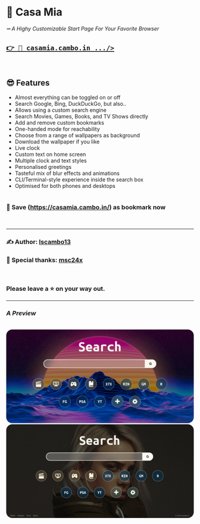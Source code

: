 # **🏡 Casa Mia** 
_➖ A Highy Customizable Start Page For Your Favorite Browser_

<!-- ## [`Click here to visit ./> `](https://lscambo13.github.io/casamia/) -->
## [`👉 🔗 casamia.cambo.in .../>`](https://casamia.cambo.in/)

<br>

## **😎 Features**

-   Almost everything can be toggled on or off <br>
-   Search Google, Bing, DuckDuckGo, but also.. <br>
-   Allows using a custom search engine <br>
-   Search Movies, Games, Books, and TV Shows directly <br>
-   Add and remove custom bookmarks <br>
-   One-handed mode for reachability<br>
-   Choose from a range of wallpapers as background <br>
-   Download the wallpaper if you like <br>
-   Live clock <br>
-   Custom text on home screen <br>
-   Multiple clock and text styles <br>
-   Personalised greetings <br>
-   Tasteful mix of blur effects and animations <br>
-   CLI/Terminal-style experience inside the search box <br>
-   Optimised for both phones and desktops <br>
    <br>

### **🔖 Save (https://casamia.cambo.in/) as bookmark now**


<br>

---

### **✍️ Author:** [lscambo13](https://github.com/lscambo13)

### **🙏 Special thanks:** [msc24x](https://github.com/msc24x)

<br>

### **Please leave a ⭐ on your way out.**

---

### _A Preview_

<br>
<img src="https://github.com/lscambo13/casamia/raw/main/screenshots/casa-mia-banner-1.jpg" alt="Looks" style="border-radius:16px;"/> <img src="https://github.com/lscambo13/casamia/raw/main/screenshots/casa-mia-banner-2.jpg" alt="Customised Look" style="border-radius:16px;"/>

